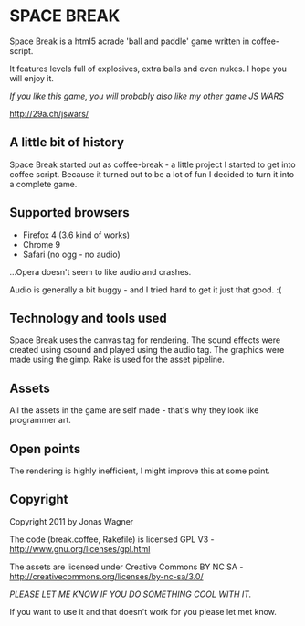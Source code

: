SPACE BREAK
===========

Space Break is a html5 acrade 'ball and paddle' game written in coffee-script.

It features  levels full of explosives, extra balls and even nukes. 
I hope you will enjoy it.

*If you like this game, you will probably also like my other game JS WARS*


<http://29a.ch/jswars/>

A little bit of history
-----------------------
Space Break started out as coffee-break - a little project
I started to get into coffee script. Because it turned out
to be a lot of fun I decided to turn it into a complete game.

Supported browsers
------------------
 * Firefox 4 (3.6 kind of works)
 * Chrome 9
 * Safari (no ogg - no audio)

...Opera doesn't seem to like audio and crashes.

Audio is generally a bit buggy - and I tried hard to get it just that
good. :(

Technology and tools used
-------------------------
Space Break uses the canvas tag for rendering. The sound effects
were created using csound and played using the audio tag.
The graphics were made using the gimp.
Rake is used for the asset pipeline.

Assets
------
All the assets in the game are self made - that's why they look like
programmer art.

Open points
-----------
The rendering is highly inefficient, I might improve this at some point.

Copyright
-------
Copyright 2011 by Jonas Wagner

The code (break.coffee, Rakefile) is licensed GPL V3 - <http://www.gnu.org/licenses/gpl.html>

The assets are licensed under Creative Commons BY NC SA - <http://creativecommons.org/licenses/by-nc-sa/3.0/>

*PLEASE LET ME KNOW IF YOU DO SOMETHING COOL WITH IT.*

If you want to use it and that doesn't work for you please let met know.

